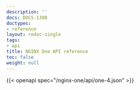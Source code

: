 ```yaml
---
description: ''
docs: DOCS-1398
doctypes:
- reference
layout: redoc-single
tags:
- api
title: NGINX One API reference
toc: false
weight: null
---
```


{{< openapi spec="/nginx-one/api/one-4.json" >}}
